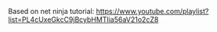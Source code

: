 Based on net ninja tutorial: https://www.youtube.com/playlist?list=PL4cUxeGkcC9jBcybHMTIia56aV21o2cZ8
